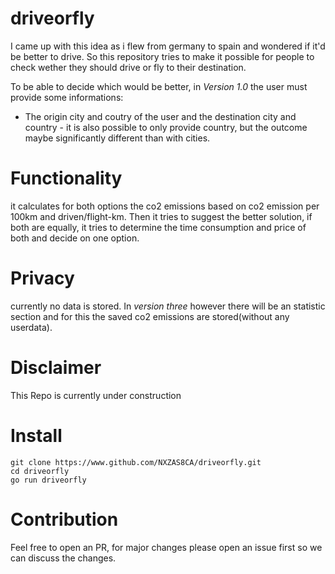 # driveorfly
I came up with this idea as i flew from germany to spain and wondered if it'd be better to drive.
So this repository tries to make it possible for people to check wether they should drive or fly to their destination.

To be able to decide which would be better, in *Version 1.0* the user must provide some informations:
- The origin city and coutry of the user and the destination city and country - it is also possible to only provide country, but the outcome maybe significantly different than with cities. 

# Functionality
it calculates for both options the co2 emissions based on co2 emission per 100km and driven/flight-km. Then it tries to suggest the better solution, if both are equally, it tries to determine the time consumption and price of both and decide on one option.

# Privacy
currently no data is stored. In *version three* however there will be an statistic section and for this the saved co2 emissions are stored(without any userdata).

# Disclaimer
This Repo is currently under construction

# Install
```
git clone https://www.github.com/NXZAS8CA/driveorfly.git
cd driveorfly
go run driveorfly
```

# Contribution
Feel free to open an PR, for major changes please open an issue first so we can discuss the changes.
